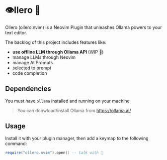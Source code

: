 # 👁️llero 🦙

Ollero (ollero.nvim) is a Neovim Plugin that unleashes Ollama powers to your text editor.

The backlog of this project includes features like:
- **use offline LLM through Ollama API** (WIP 🚧)
- manage LLMs through Neovim
- manage AI Prompts
- selected to prompt
- code completion

## Dependencies

You must have `ollama` installed and running on your machine

> You can donwload/install Ollama from https://ollama.ai/

## Usage

Install it with your plugin manager, then add a keymap to the following command:

```lua
require("ollero.nvim").open() -- talk with 🦙
```
